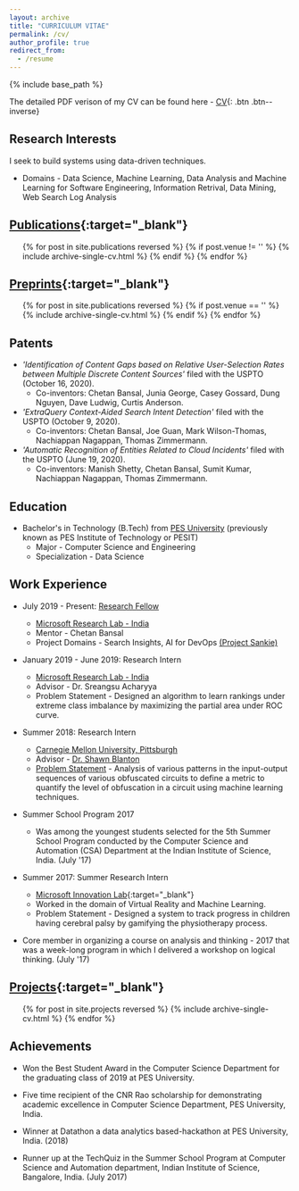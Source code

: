```yaml
---
layout: archive
title: "CURRICULUM VITAE"
permalink: /cv/
author_profile: true
redirect_from:
  - /resume
---
```


{% include base_path %}

The detailed PDF verison of my CV can be found here - [CV](\files\NikithaRao_CV.pdf){: .btn .btn--inverse}

Research Interests
------
I seek to build systems using data-driven techniques.

* Domains - Data Science, Machine Learning, Data Analysis and Machine Learning for Software Engineering, Information Retrival, Data Mining, Web Search Log Analysis


[Publications](https://raonikitha.github.io/publications/){:target="_blank"}
------

  <ul>{% for post in site.publications reversed %}
      {% if post.venue != '' %}
          {% include archive-single-cv.html %}
      {% endif %}
  {% endfor %}</ul>

[Preprints](https://raonikitha.github.io/publications/){:target="_blank"}
------
  <ul>{% for post in site.publications reversed %}
      {% if post.venue == '' %}
          {% include archive-single-cv.html %}
      {% endif %}
  {% endfor %}</ul>


Patents
------
* <i>'Identification of Content Gaps based on Relative User-Selection Rates between Multiple Discrete Content Sources'</i> filed with the USPTO (October 16, 2020). <br>
  * Co-inventors: Chetan Bansal, Junia George, Casey Gossard, Dung Nguyen, Dave Ludwig, Curtis Anderson.
* <i>'ExtraQuery Context-Aided Search Intent Detection'</i> filed with the USPTO (October 9, 2020). <br>
  * Co-inventors: Chetan Bansal, Joe Guan, Mark Wilson-Thomas, Nachiappan Nagappan, Thomas Zimmermann.
* <i>'Automatic Recognition of Entities Related to Cloud Incidents'</i> filed with the USPTO (June 19, 2020). <br>
  * Co-inventors: Manish Shetty, Chetan Bansal, Sumit Kumar, Nachiappan Nagappan, Thomas Zimmermann.


Education
------
* Bachelor's in Technology (B.Tech) from [PES University](https://cs.pes.edu/) (previously known as PES Institute of Technology or PESIT)<br>
  * Major - Computer Science and Engineering
  * Specialization - Data Science



Work Experience
------

* July 2019 - Present: [Research Fellow](https://www.microsoft.com/en-us/research/academic-program/research-fellows-program-at-microsoft-research-india/)
  * [Microsoft Research Lab - India](https://www.microsoft.com/en-us/research/lab/microsoft-research-india/)
  * Mentor - Chetan Bansal
  * Project Domains - Search Insights, AI for DevOps [(Project Sankie)](https://www.microsoft.com/en-us/research/project/sankie/)

* January 2019 - June 2019: Research Intern
  * [Microsoft Research Lab - India](https://www.microsoft.com/en-us/research/lab/microsoft-research-india/)
  * Advisor - Dr. Sreangsu Acharyya
  * Problem Statement - Designed an algorithm to learn rankings under extreme class imbalance by maximizing the partial area under ROC curve.

* Summer 2018: Research Intern
  * [Carnegie Mellon University, Pittsburgh](https://www.cmu.edu/)
  * Advisor - [Dr. Shawn Blanton](https://cylab.cmu.edu/directory/bios/blanton-shawn.html)
  * [Problem Statement](https://raonikitha.github.io/projects/2018-07-25-HardwareObfuscation) - Analysis of various patterns in the input-output sequences of various obfuscated circuits to define a metric to quantify the level of obfuscation in a circuit using machine learning techniques.  

* Summer School Program 2017
  * Was among the youngest students selected for the 5th Summer School Program conducted by the Computer Science and Automation (CSA) Department at the Indian Institute of Science, India. (July '17)  

* Summer 2017: Summer Research Intern
  * [Microsoft Innovation Lab](https://clubs.pes.edu/microsoft-innovation-lab){:target="_blank"}
  * Worked in the domain of Virtual Reality and Machine Learning.
  * Problem Statement - Designed a system to track progress in children having cerebral palsy by gamifying the physiotherapy process.

* Core member in organizing a course on analysis and thinking - 2017 that was a week-long program in which I delivered a workshop on logical thinking. (July '17) 

  


[Projects](https://raonikitha.github.io/projects/){:target="_blank"}
------

  <ul>{% for post in site.projects reversed %}
    {% include archive-single-cv.html %}
  {% endfor %}</ul>

Achievements
------
* Won the Best Student Award in the Computer Science Department for the graduating class of 2019 at PES University.  

* Five time recipient of the CNR Rao scholarship for demonstrating academic excellence in Computer Science Department, PES University, India. 

* Winner at Datathon a data analytics based-hackathon at PES University, India. (2018) 

* Runner up at the TechQuiz in the Summer School Program at Computer Science and Automation department, Indian Institute of Science, Bangalore, India. (July 2017) 


<!-- Talks
======
  <ul>{% for post in site.talks %}
    {% include archive-single-talk-cv.html %}
  {% endfor %}</ul>
  
Teaching
======
  <ul>{% for post in site.teaching %}
    {% include archive-single-cv.html %}
  {% endfor %}</ul>
  
Service and leadership
======
* Currently signed in to 43 different slack teams
 -->